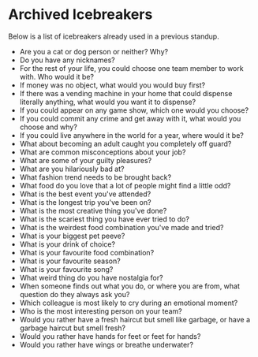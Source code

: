 # Archived Icebreakers

Below is a list of icebreakers already used in a previous standup.

* Are you a cat or dog person or neither? Why?
* Do you have any nicknames?
* For the rest of your life, you could choose one team member to work with. Who would it be?
* If money was no object, what would you would buy first?
* If there was a vending machine in your home that could dispense literally anything, what would you want it to dispense?
* If you could appear on any game show, which one would you choose?
* If you could commit any crime and get away with it, what would you choose and why?
* If you could live anywhere in the world for a year, where would it be?
* What about becoming an adult caught you completely off guard?
* What are common misconceptions about your job?
* What are some of your guilty pleasures?
* What are you hilariously bad at?
* What fashion trend needs to be brought back?
* What food do you love that a lot of people might find a little odd?
* What is the best event you've attended?
* What is the longest trip you've been on?
* What is the most creative thing you've done?
* What is the scariest thing you have ever tried to do?
* What is the weirdest food combination you've made and tried?
* What is your biggest pet peeve?
* What is your drink of choice?
* What is your favourite food combination?
* What is your favourite season?
* What is your favourite song?
* What weird thing do you have nostalgia for?
* When someone finds out what you do, or where you are from, what question do they always ask you?
* Which colleague is most likely to cry during an emotional moment?
* Who is the most interesting person on your team?
* Would you rather have a fresh haircut but smell like garbage, or have a garbage haircut but smell fresh?
* Would you rather have hands for feet or feet for hands?
* Would you rather have wings or breathe underwater?
